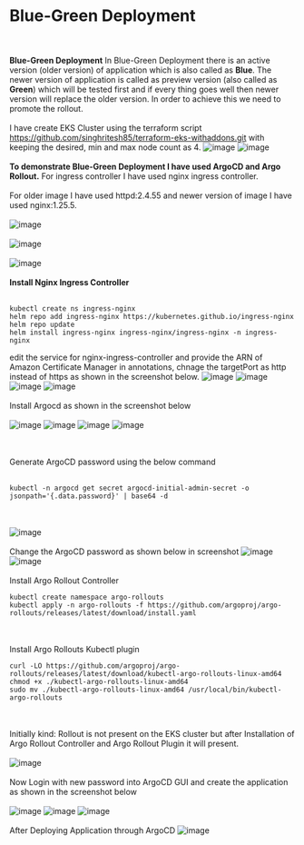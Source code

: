 # Blue-Green Deployment
<br><br/>
**Blue-Green Deployment** In Blue-Green Deployment there is an active version (older version) of application which is also called as **Blue**. The newer version of application is called as preview version (also called as **Green**) which will be tested first and if every thing goes well then newer version will replace the older version. In order to achieve this we need to promote the rollout.
<br><br/>
I have create EKS Cluster using the terraform script https://github.com/singhritesh85/terraform-eks-withaddons.git with keeping the desired, min and max node count as 4.
![image](https://github.com/singhritesh85/Deployment-Strategies/assets/56765895/f2bbbd0d-1529-4a47-9829-51187db434a5)
![image](https://github.com/singhritesh85/Deployment-Strategies/assets/56765895/29a92a2a-84ae-442a-81ee-180e7ab070e7)
<br><br/>
**To demonstrate Blue-Green Deployment I have used ArgoCD and Argo Rollout.** For ingress controller I have used nginx ingress controller.
<br><br/>
For older image I have used httpd:2.4.55 and newer version of image I have used nginx:1.25.5. 
<br><br/>
![image](https://github.com/singhritesh85/Deployment-Strategies/assets/56765895/642539d6-b954-482a-bd7d-19e76a2bb561)
<br><br/>
![image](https://github.com/singhritesh85/Deployment-Strategies/assets/56765895/2bd0ffa0-a910-4315-8831-49f818926d0c)
<br><br/>
![image](https://github.com/singhritesh85/Deployment-Strategies/assets/56765895/7568dff2-8ce2-43fa-ab92-bc85bf04215d)
<br><br/>
**Install Nginx Ingress Controller**
<br><br/>
```
kubectl create ns ingress-nginx
helm repo add ingress-nginx https://kubernetes.github.io/ingress-nginx
helm repo update
helm install ingress-nginx ingress-nginx/ingress-nginx -n ingress-nginx
```
edit the service for nginx-ingress-controller and provide the ARN of Amazon Certificate Manager in annotations, chnage the targetPort as http instead of https as shown in the screenshot below.
![image](https://github.com/singhritesh85/Deployment-Strategies/assets/56765895/58721827-5643-4632-9c43-61312deeec70)
![image](https://github.com/singhritesh85/Deployment-Strategies/assets/56765895/1840cded-0245-45fa-87d9-7a33ad051b5d)
![image](https://github.com/singhritesh85/Deployment-Strategies/assets/56765895/513b2a7d-b20c-41f8-bf3a-c9696376334d)
![image](https://github.com/singhritesh85/Deployment-Strategies/assets/56765895/148f9dba-2a52-444e-900a-e16e12f5c81a)
<br><br>
Install Argocd as shown in the screenshot below
<br><br/>
![image](https://github.com/singhritesh85/Deployment-Strategies/assets/56765895/f405a881-96bc-44fc-9858-dc4b32545363)
![image](https://github.com/singhritesh85/Deployment-Strategies/assets/56765895/d1acabab-fce4-42da-bd79-4b8492977f92)
![image](https://github.com/singhritesh85/Deployment-Strategies/assets/56765895/73bc5beb-07d4-4e66-95bc-b89f4b8d4505)
![image](https://github.com/singhritesh85/Deployment-Strategies/assets/56765895/98b7d8f9-f3a9-4ee2-9ab4-dc0dadf1eed7)

<br><br/>
Generate ArgoCD password using the below command
<br><br/>
```
kubectl -n argocd get secret argocd-initial-admin-secret -o jsonpath='{.data.password}' | base64 -d
```
<br><br/>
![image](https://github.com/singhritesh85/Deployment-Strategies/assets/56765895/282efc15-f3fe-4fe6-b24d-18a0d560caaa)
<br><br/>
Change the ArgoCD password as shown below in screenshot
![image](https://github.com/singhritesh85/Deployment-Strategies/assets/56765895/4718e222-0a5e-4074-abf3-0fdd75f1a967)
![image](https://github.com/singhritesh85/Deployment-Strategies/assets/56765895/a339cee7-e103-4703-885e-c8fad7a84da0)
<br><br/>
Install Argo Rollout Controller
```
kubectl create namespace argo-rollouts
kubectl apply -n argo-rollouts -f https://github.com/argoproj/argo-rollouts/releases/latest/download/install.yaml
```
<br><br/>
Install Argo Rollouts Kubectl plugin
```
curl -LO https://github.com/argoproj/argo-rollouts/releases/latest/download/kubectl-argo-rollouts-linux-amd64
chmod +x ./kubectl-argo-rollouts-linux-amd64
sudo mv ./kubectl-argo-rollouts-linux-amd64 /usr/local/bin/kubectl-argo-rollouts
```
<br><br/>
Initially kind: Rollout is not present on the EKS cluster but after Installation of Argo Rollout Controller and Argo Rollout Plugin it will present.
<br><br/>
![image](https://github.com/singhritesh85/Deployment-Strategies/assets/56765895/ff2f0213-5ef1-411d-b7bc-c976b7c7c065)
<br><br/>
Now Login with new password into ArgoCD GUI and create the application as shown in the screenshot below
<br><br/>
![image](https://github.com/singhritesh85/Deployment-Strategies/assets/56765895/0c3f15b3-e7a4-4a86-99a1-37cb221511f7)
![image](https://github.com/singhritesh85/Deployment-Strategies/assets/56765895/aac8b30d-aac1-4c94-8e0e-f6819a109b62)
![image](https://github.com/singhritesh85/Deployment-Strategies/assets/56765895/f76afa59-e528-4489-9472-7645e4a8e29c)
<br><br/>
After Deploying Application through ArgoCD
![image](https://github.com/singhritesh85/Deployment-Strategies/assets/56765895/492ee2ce-be53-4175-b17e-daa03e406d86)


